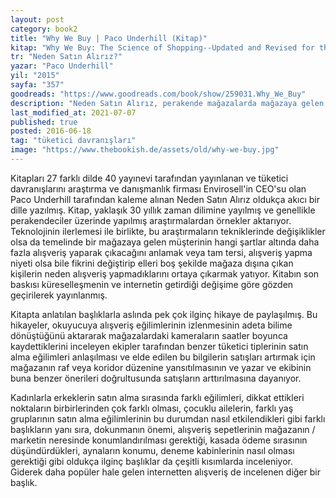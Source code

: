 ```yaml
---
layout: post  
category: book2  
title: "Why We Buy | Paco Underhill (Kitap)"  
kitap: "Why We Buy: The Science of Shopping--Updated and Revised for the Internet, the Global Consumer, and Beyond"  
tr: "Neden Satın Alırız?"  
yazar: "Paco Underhill"  
yil: "2015"  
sayfa: "357"  
goodreads: "https://www.goodreads.com/book/show/259031.Why_We_Buy"
description: "Neden Satın Alırız, perakende mağazalarda mağazaya gelen müşterinin hangi şartlar altında daha fazla alışveriş yaptığına anlamaya odaklanıyor."
last_modified_at: 2021-07-07
published: true
posted: 2016-06-18
tag: "tüketici davranışları"
image: "https://www.thebookish.de/assets/old/why-we-buy.jpg"
---
```


Kitapları 27 farklı dilde 40 yayınevi tarafından yayınlanan ve tüketici davranışlarını araştırma ve danışmanlık firması Envirosell'in CEO'su olan Paco Underhill tarafından kaleme alınan Neden Satın Alırız oldukça akıcı bir dille yazılmış. Kitap, yaklaşık 30 yıllık zaman dilimine yayılmış ve genellikle perakendeciler üzerinde yapılmış araştırmalardan örnekler aktarıyor. Teknolojinin ilerlemesi ile birlikte, bu araştırmaların tekniklerinde değişiklikler olsa da temelinde bir mağazaya gelen müşterinin hangi şartlar altında daha fazla alışveriş yaparak çıkacağını anlamak veya tam tersi, alışveriş yapma niyeti olsa bile fikrini değiştirip elleri boş şekilde mağaza dışına çıkan kişilerin neden alışveriş yapmadıklarını ortaya çıkarmak yatıyor. Kitabın son baskısı küreselleşmenin ve internetin getirdiği değişime göre gözden geçirilerek yayınlanmış.  
  
Kitapta anlatılan başlıklarla aslında pek çok ilginç hikaye de paylaşılmış. Bu hikayeler, okuyucuya alışveriş eğilimlerinin izlenmesinin adeta bilime dönüştüğünü aktararak mağazalardaki kameraların saatler boyunca kaydettiklerini inceleyen ekipler tarafından benzer tüketici tiplerinin satın alma eğilimleri anlaşılması ve elde edilen bu bilgilerin satışları artırmak için mağazanın raf veya koridor düzenine yansıtılmasının ve yazar ve ekibinin buna benzer önerileri doğrultusunda satışların arttırılmasına dayanıyor.  
  
Kadınlarla erkeklerin satın alma sırasında farklı eğilimleri, dikkat ettikleri noktaların birbirlerinden çok farklı olması, çocuklu ailelerin, farklı yaş gruplarının satın alma eğilimlerinin bu durumdan nasıl etkilendikleri gibi farklı başlıkların yanı sıra, dokunmanın önemi, alışveriş sepetlerinin mağazanın / marketin neresinde konumlandırılması gerektiği, kasada ödeme sırasının düşündürdükleri, aynaların konumu, deneme kabinlerinin nasıl olması gerektiği gibi oldukça ilginç başlıklar da çeşitli kısımlarda inceleniyor. Giderek daha popüler hale gelen internetten alışveriş de incelenen diğer bir başlık.  
  
